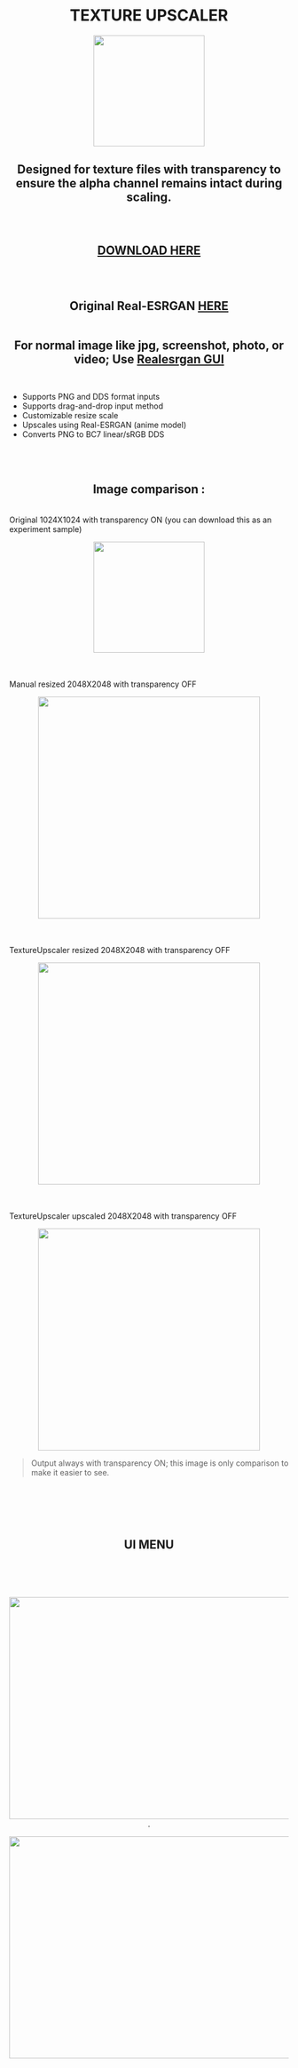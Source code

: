<h1 align="center">
TEXTURE UPSCALER
</h1>

<p align="center">
  <img width="200" height="200" src=https://github.com/user-attachments/assets/ed9a942d-a674-4e2f-8652-ca7d76f29ad5>
</p>

<h2 align="center">
Designed for texture files with transparency to ensure the alpha channel remains intact during scaling. <br><br><br>

[DOWNLOAD HERE](https://github.com/eroge69/TextureUpscaler/releases/latest) <br></br><br></br>
Original Real-ESRGAN [HERE](https://github.com/xinntao/Real-ESRGAN?tab=readme-ov-file#portable-executable-files-ncnn)  <br><br>

For normal image like jpg, screenshot, photo, or video; Use [Realesrgan GUI ](https://github.com/eroge69/RealesrganGUI) <br><br>
</h2>

- Supports PNG and DDS format inputs
- Supports drag-and-drop input method
- Customizable resize scale
- Upscales using Real-ESRGAN (anime model)
- Converts PNG to BC7 linear/sRGB DDS
  
<br><br><h2 align="center">Image comparison : </h2><br>
Original 1024X1024 with transparency ON (you can download this as an experiment sample)<br>
<p align="center">
  <img width="200" height="200" src=https://github.com/user-attachments/assets/a0c22892-d98a-4c4e-9539-641db5144119>
</p>
<br><br> Manual resized 2048X2048 with transparency OFF <br>
<p align="center">
  <img width="400" height="400" src=https://github.com/user-attachments/assets/87ef07e4-54d9-4050-b61d-94500779dabd>
</p>
<br><br> TextureUpscaler resized 2048X2048 with transparency OFF <br>
<p align="center">
  <img width="400" height="400" src=https://github.com/user-attachments/assets/5820d37a-b081-4869-976d-1265fc95311e>
</p>
<br><br> TextureUpscaler upscaled 2048X2048 with transparency OFF <br>
<p align="center">
  <img width="400" height="400" src=https://github.com/user-attachments/assets/c9b1e4c2-58e9-4668-bf5f-a2e060980bfe>
</p>

> Output always with transparency ON; this image is only comparison to make it easier to see.
<br>

<br><br><h2 align="center">UI MENU</h2><br><br><br>
<p align="center">
 <img width="621" height="400" src=https://github.com/user-attachments/assets/6478ae6f-c81b-40de-97fc-10b4116096ed>
<br>.</p>

<p align="center">
 <img width="621" height="400" src=https://github.com/user-attachments/assets/888d590f-8dc3-4744-8736-59181851856d>

</p>


